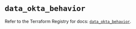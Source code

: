 # `data_okta_behavior`

Refer to the Terraform Registry for docs: [`data_okta_behavior`](https://registry.terraform.io/providers/okta/okta/4.10.0/docs/data-sources/behavior).

